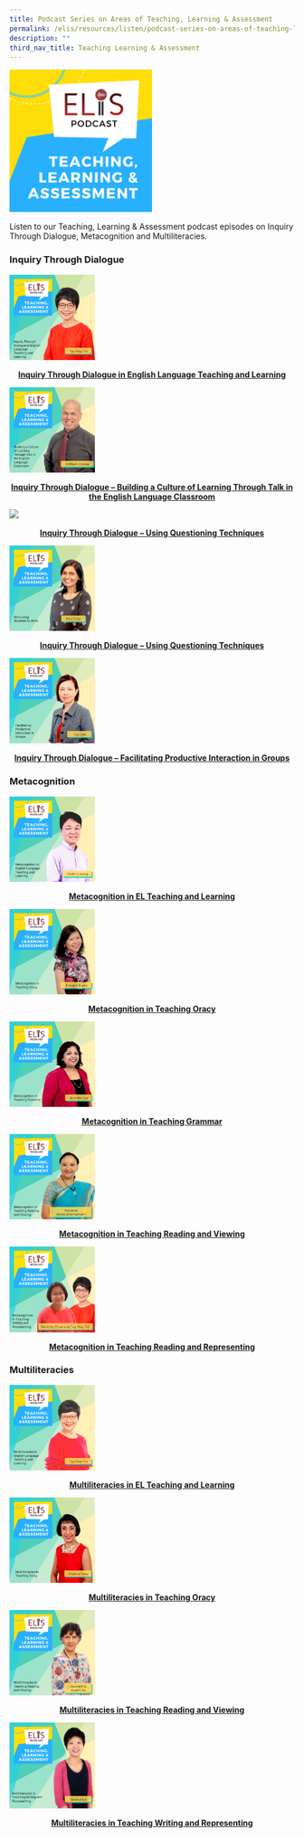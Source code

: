 ```yaml
---
title: Podcast Series on Areas of Teaching, Learning & Assessment
permalink: /elis/resources/listen/podcast-series-on-areas-of-teaching-learning-assessment/
description: ""
third_nav_title: Teaching Learning & Assessment
---
```

<img src="/images/teaching-learning-and-assessment.png" 
     style="width:50%">
		 
Listen to our Teaching, Learning & Assessment podcast episodes on Inquiry Through Dialogue, Metacognition and Multiliteracies.

### Inquiry Through Dialogue

<p><a href="https://staging.d1wti0p44mqune.amplifyapp.com/elis/resources/listen/inquiry-through-dialogue-in-english-language-teaching-and-learning/">
<img src="/images/ep-21-tla-11-my.png" style="width:30%">
<center><b>Inquiry Through Dialogue in English Language Teaching and Learning</b></center>
</a></p>





<p><a href="https://staging.d1wti0p44mqune.amplifyapp.com/elis/resources/listen/master-teacher-william-grosse-talks-about-inquiry-through-dialogue/">
<img src="/images/Building%20a%20Culture%20of%20Learning%20Through%20Talk%20in%20the%20English%20Language%20Classroom.jpg" style="width:30%">
<center><b>Inquiry Through Dialogue – Building a Culture of Learning Through Talk in the English Language Classroom</b></center>
</a></p>

<p><a href="https://staging.d1wti0p44mqune.amplifyapp.com/elis/resources/listen/master-teacher-audrey-lee-talks-about-questioning-techniques/">
<img src="/images/Inquiry%20Through%20Dialogue%20–%20Using%20Questioning%20Techniques.jpg" style="width:30%">
<center><b>Inquiry Through Dialogue – Using Questioning Techniques</b></center>
</a></p>

<p><a href="https://staging.d1wti0p44mqune.amplifyapp.com/elis/resources/listen/master-teacher-rita-pillai-talks-about-motivating-students-to-write/">
<img src="/images/3b56bb985f6804d2e8930d023ac19d798.jpg" style="width:30%">
<center><b>Inquiry Through Dialogue – Using Questioning Techniques</b></center>
</a></p>


<p><a href="https://staging.d1wti0p44mqune.amplifyapp.com/elis/resources/listen/student-groupings-for-productive-interaction/">
<img src="/images/4dd0161613d254859a5821aced6fb0598.jpg" style="width:30%">
<center><b>Inquiry Through Dialogue – Facilitating Productive Interaction in Groups
</b></center>
</a></p>

### Metacognition

<p><a href="https://staging.d1wti0p44mqune.amplifyapp.com/elis/resources/listen/metacognition-in-el-teaching-and-learning/">
<img src="/images/Metacognition%20in%20English%20Language%20Teaching%20and%20Learning.jpg" style="width:30%">
<center><b>Metacognition in EL Teaching and Learning</b></center>
</a></p>

<p><a href="https://staging.d1wti0p44mqune.amplifyapp.com/elis/resources/listen/master-teacher-emelyn-kuan-talks-about-metacognition-in-teaching-oracy/">
<img src="/images/Metacognition%20in%20Teaching%20Oracy.png" style="width:30%">
<center><b>Metacognition in Teaching Oracy
</b></center>
</a></p>



<p><a href="https://staging.d1wti0p44mqune.amplifyapp.com/elis/resources/listen/master-teacher-jennifer-lui-talks-about-metacognition-in-teaching-grammar/">
<img src="/images/Metacognition%20in%20Teaching%20Grammar.jpg" style="width:30%">
<center><b>Metacognition in Teaching Grammar
</b></center>
</a></p>

<p><a href="https://staging.d1wti0p44mqune.amplifyapp.com/elis/resources/listen/metacognition-in-teaching-reading-and-viewing/">
<img src="/images/tla-kalpana-balasubramaniam.jpg" style="width:30%">
<center><b>Metacognition in Teaching Reading and Viewing
</b></center>
</a></p>

<p><a href="https://staging.d1wti0p44mqune.amplifyapp.com/elis/resources/listen/metacognition-in-teaching-writing-and-representing/">
<img src="/images/7-september_tla-and-ci-thumbnails-w-title-only.png" style="width:30%">
<center><b>Metacognition in Teaching Reading and Representing
</b></center>
</a></p>




### Multiliteracies

<p><a href="https://staging.d1wti0p44mqune.amplifyapp.com/elis/resources/listen/multiliteracies-in-el-teaching-and-learning/">
<img src="/images/Multiliteracies%20in%20English%20Language%20Teaching%20and%20Learning.jpg" style="width:30%">
<center><b>Multiliteracies in EL Teaching and Learning</b></center>
</a></p>

<p><a href="https://staging.d1wti0p44mqune.amplifyapp.com/elis/resources/listen/master-teacher-shakila-vasu-talks-about-multiliteracies-in-teaching-oracy/">
<img src="/images/Multiliteracies%20in%20Teaching%20Oracy.jpg" style="width:30%">
<center><b>Multiliteracies in Teaching Oracy</b></center>
</a></p>

<p><a href="https://staging.d1wti0p44mqune.amplifyapp.com/elis/resources/listen/multiliteracies-in-teaching-reading/">
<img src="/images/jeya-artwork.png" style="width:30%">
<center><b>Multiliteracies in Teaching Reading and Viewing</b></center>
</a></p>


<p><a href="https://staging.d1wti0p44mqune.amplifyapp.com/elis/resources/listen/multiliteracies-in-teaching-writing-and-representing/">
<img src="/images/14.png" style="width:30%">
<center><b>Multiliteracies in Teaching Writing and Representing</b></center>
</a></p>